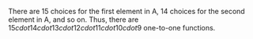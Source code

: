 There are 15 choices for the first element in A, 14 choices for the second element in A, and so on.
Thus, there are $15 cdot 14 cdot 13 cdot 12 cdot 11 cdot 10 cdot 9$ one-to-one functions.

